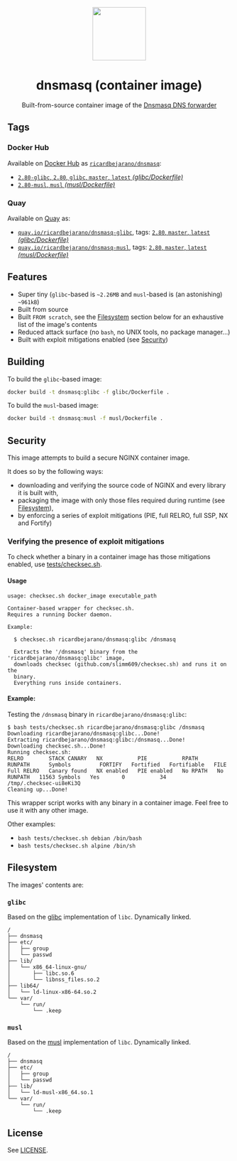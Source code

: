 <p align=center><img src=https://emojipedia-us.s3.dualstack.us-west-1.amazonaws.com/thumbs/320/apple/155/performing-arts_1f3ad.png width=120px></p>
<h1 align=center>dnsmasq (container image)</h1>
<p align=center>Built-from-source container image of the <a href=http://www.thekelleys.org.uk/dnsmasq/doc.html>Dnsmasq DNS forwarder</a></p>


## Tags

### Docker Hub

Available on [Docker Hub](https://hub.docker.com) as [`ricardbejarano/dnsmasq`](https://hub.docker.com/r/ricardbejarano/dnsmasq):

- [`2.80-glibc`, `2.80`, `glibc`, `master`, `latest` *(glibc/Dockerfile)*](https://github.com/ricardbejarano/dnsmasq/blob/master/glibc/Dockerfile)
- [`2.80-musl`, `musl` *(musl/Dockerfile)*](https://github.com/ricardbejarano/dnsmasq/blob/master/musl/Dockerfile)

### Quay

Available on [Quay](https://quay.io) as:

- [`quay.io/ricardbejarano/dnsmasq-glibc`](https://quay.io/repository/ricardbejarano/dnsmasq-glibc), tags: [`2.80`, `master`, `latest` *(glibc/Dockerfile)*](https://github.com/ricardbejarano/dnsmasq/blob/master/glibc/Dockerfile)
- [`quay.io/ricardbejarano/dnsmasq-musl`](https://quay.io/repository/ricardbejarano/dnsmasq-musl), tags: [`2.80`, `master`, `latest` *(musl/Dockerfile)*](https://github.com/ricardbejarano/dnsmasq/blob/master/musl/Dockerfile)


## Features

* Super tiny (`glibc`-based is `~2.26MB` and `musl`-based is (an astonishing) `~961kB`)
* Built from source
* Built `FROM scratch`, see the [Filesystem](#Filesystem) section below for an exhaustive list of the image's contents
* Reduced attack surface (no `bash`, no UNIX tools, no package manager...)
* Built with exploit mitigations enabled (see [Security](#Security))


## Building

To build the `glibc`-based image:

```bash
docker build -t dnsmasq:glibc -f glibc/Dockerfile .
```

To build the `musl`-based image:

```bash
docker build -t dnsmasq:musl -f musl/Dockerfile .
```


## Security

This image attempts to build a secure NGINX container image.

It does so by the following ways:

- downloading and verifying the source code of NGINX and every library it is built with,
- packaging the image with only those files required during runtime (see [Filesystem](#Filesystem)),
- by enforcing a series of exploit mitigations (PIE, full RELRO, full SSP, NX and Fortify)

### Verifying the presence of exploit mitigations

To check whether a binary in a container image has those mitigations enabled, use [tests/checksec.sh](https://github.com/ricardbejarano/dnsmasq/blob/master/tests/checksec.sh).

#### Usage

```
usage: checksec.sh docker_image executable_path

Container-based wrapper for checksec.sh.
Requires a running Docker daemon.

Example:

  $ checksec.sh ricardbejarano/dnsmasq:glibc /dnsmasq

  Extracts the '/dnsmasq' binary from the 'ricardbejarano/dnsmasq:glibc' image,
  downloads checksec (github.com/slimm609/checksec.sh) and runs it on the
  binary.
  Everything runs inside containers.
```

#### Example:

Testing the `/dnsmasq` binary in `ricardbejarano/dnsmasq:glibc`:

```
$ bash tests/checksec.sh ricardbejarano/dnsmasq:glibc /dnsmasq
Downloading ricardbejarano/dnsmasq:glibc...Done!
Extracting ricardbejarano/dnsmasq:glibc:/dnsmasq...Done!
Downloading checksec.sh...Done!
Running checksec.sh:
RELRO        STACK CANARY   NX           PIE           RPATH      RUNPATH      Symbols         FORTIFY   Fortified   Fortifiable   FILE
Full RELRO   Canary found   NX enabled   PIE enabled   No RPATH   No RUNPATH   11563 Symbols   Yes       0           34            /tmp/.checksec-ui8eKi3Q
Cleaning up...Done!
```

This wrapper script works with any binary in a container image. Feel free to use it with any other image.

Other examples:

- `bash tests/checksec.sh debian /bin/bash`
- `bash tests/checksec.sh alpine /bin/sh`


## Filesystem

The images' contents are:

### `glibc`

Based on the [glibc](https://www.gnu.org/software/libc/) implementation of `libc`. Dynamically linked.

```
/
├── dnsmasq
├── etc/
│   ├── group
│   └── passwd
├── lib/
│   └── x86_64-linux-gnu/
│       ├── libc.so.6
│       └── libnss_files.so.2
├── lib64/
│   └── ld-linux-x86-64.so.2
└── var/
    └── run/
        └── .keep
```

### `musl`

Based on the [musl](https://www.musl-libc.org/) implementation of `libc`. Dynamically linked.

```
/
├── dnsmasq
├── etc/
│   ├── group
│   └── passwd
├── lib/
│   └── ld-musl-x86_64.so.1
└── var/
    └── run/
        └── .keep
```


## License

See [LICENSE](https://github.com/ricardbejarano/dnsmasq/blob/master/LICENSE).
